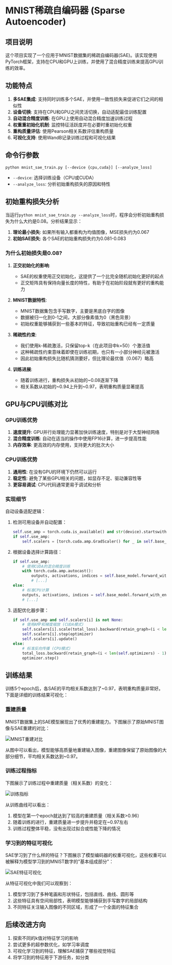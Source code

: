 # MNIST稀疏自编码器 (Sparse Autoencoder)

## 项目说明

这个项目实现了一个应用于MNIST数据集的稀疏自编码器(SAE)。该实现使用PyTorch框架，支持在CPU和GPU上训练，并使用了混合精度训练来提高GPU训练的效率。

## 功能特点

1. **多SAE集成**: 支持同时训练多个SAE，并使用一致性损失来促进它们之间的相似性
2. **设备切换**: 支持在CPU和GPU之间灵活切换，自动适配最佳训练配置
3. **自动混合精度训练**: 在GPU上使用自动混合精度加速训练过程
4. **权重重初始化机制**: 监控特征活跃度并在必要时重初始化权重
5. **重构质量评估**: 使用Pearson相关系数评估重构质量
6. **可视化支持**: 使用WandB记录训练过程和可视化结果

## 命令行参数

```
python mnist_sae_train.py [--device {cpu,cuda}] [--analyze_loss]
```

- `--device`: 选择训练设备（CPU或CUDA）
- `--analyze_loss`: 分析初始重构损失的原因和特性

## 初始重构损失分析

当运行`python mnist_sae_train.py --analyze_loss`时，程序会分析初始重构损失为什么大约是0.08。分析结果显示：

1. **理论最小损失**: 如果所有输入都重构为均值图像，MSE损失约为0.067
2. **初始SAE损失**: 各个SAE的初始重构损失约为0.081-0.083

### 为什么初始损失是0.08?

1. **正交初始化的影响**: 
   - SAE的权重使用正交初始化，这提供了一个比完全随机初始化更好的起点
   - 正交矩阵具有保持向量长度的特性，有助于在初始阶段就有更好的重构能力

2. **MNIST数据特性**: 
   - MNIST数据集包含手写数字，主要是黑底白字的图像
   - 数据被归一化到0-1之间，大部分像素值为0（黑色背景）
   - 初始权重能够捕获到一些基本的特征，导致初始重构已经有一定质量

3. **稀疏性约束**: 
   - 我们使用k-稀疏激活，只保留top-k（在此项目中k=50）个激活值
   - 这种稀疏性约束意味着即使在训练初期，也只有一小部分神经元被激活
   - 因此初始重构损失比随机猜测要好，但比理论最优值（0.067）略高

4. **训练进展**:
   - 随着训练进行，重构损失从初始的~0.08逐渐下降
   - 相关系数从初始的~0.94上升到~0.97，表明重构质量显著提高

## GPU与CPU训练对比

### GPU训练优势

1. **速度提升**: GPU并行处理能力显著加快训练速度，特别是对于大型神经网络
2. **混合精度训练**: 自动在适当的操作中使用FP16计算，进一步提高性能
3. **内存效率**: 更高效的内存使用，支持更大的批次大小

### CPU训练优势

1. **通用性**: 在没有GPU的环境下仍然可以运行
2. **稳定性**: 避免了某些GPU相关的问题，如显存不足、驱动兼容性等
3. **更容易调试**: CPU代码通常更易于调试和分析

### 实现细节

自动设备适配逻辑：

1. 检测可用设备并自动配置：
   ```python
   self.use_amp = torch.cuda.is_available() and str(device).startswith('cuda')
   if self.use_amp:
       self.scalers = [torch.cuda.amp.GradScaler() for _ in self.base_model.encoders]
   ```

2. 根据设备选择计算路径：
   ```python
   if self.use_amp:
       # 使用CUDA的混合精度训练
       with torch.cuda.amp.autocast():
           outputs, activations, indices = self.base_model.forward_with_encoded(X_batch)
           # [...]
   else:
       # 标准CPU计算
       outputs, activations, indices = self.base_model.forward_with_encoded(X_batch)
       # [...]
   ```

3. 适配优化器步骤：
   ```python
   if self.use_amp and self.scalers[i] is not None:
       # 使用AMP和梯度缩放 (CUDA模式)
       self.scalers[i].scale(total_loss).backward(retain_graph=(i < len(self.optimizers) - 1))
       self.scalers[i].step(optimizer)
       self.scalers[i].update()
   else:
       # 标准反向传播 (CPU模式)
       total_loss.backward(retain_graph=(i < len(self.optimizers) - 1))
       optimizer.step()
   ```

## 训练结果

训练5个epoch后，各SAE的平均相关系数达到了~0.97，表明重构质量非常好。下面是详细的训练结果可视化：

### 重建质量

MNIST数据集上的SAE模型展现出了优秀的重建能力。下图展示了原始MNIST图像与SAE重建的对比：

![MNIST重建对比](visualizations/reconstructions.png)

从图中可以看出，模型能够高质量地重建输入图像，重建图像保留了原始图像的大部分细节，平均相关系数达到~0.97。

### 训练过程指标

下图展示了训练过程中重建质量（相关系数）的变化：

![训练指标](visualizations/training_metrics.png)

从训练曲线可以看出：
1. 模型在第一个epoch就达到了较高的重建质量（相关系数>0.96）
2. 随着训练的进行，重建质量进一步提升并稳定在~0.97左右
3. 训练过程整体平稳，没有出现过拟合或性能下降的情况

### 学习到的特征可视化

SAE学习到了什么样的特征？下图展示了模型编码器的权重可视化，这些权重可以被解释为模型学习到的MNIST数字的"基本组成部分"：

![SAE特征可视化](visualizations/sae_features.png)

从特征可视化中我们可以观察到：
1. 模型学习到了多种笔画和形状特征，包括直线、曲线、圆形等
2. 这些特征具有空间局部性，表明模型能够捕获到手写数字的局部结构
3. 不同特征关注输入图像的不同区域，形成了一个全面的特征集合

## 后续改进方向

1. 探索不同的k值对特征学习的影响
2. 尝试更多的超参数优化，如学习率调度
3. 可视化学习到的特征，理解SAE捕获了哪些视觉特征
4. 将学习到的特征用于下游任务，如分类
